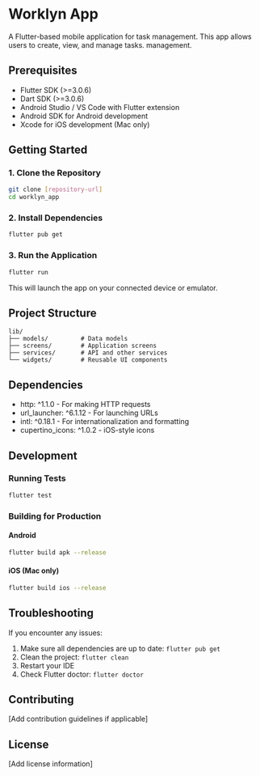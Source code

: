 # Worklyn App

A Flutter-based mobile application for task management. This app allows users to create, view, and manage tasks. management.

## Prerequisites

- Flutter SDK (>=3.0.6)
- Dart SDK (>=3.0.6)
- Android Studio / VS Code with Flutter extension
- Android SDK for Android development
- Xcode for iOS development (Mac only)

## Getting Started

### 1. Clone the Repository

```bash
git clone [repository-url]
cd worklyn_app
```

### 2. Install Dependencies

```bash
flutter pub get
```

### 3. Run the Application

```bash
flutter run
```

This will launch the app on your connected device or emulator.

## Project Structure

```
lib/
├── models/         # Data models
├── screens/        # Application screens
├── services/       # API and other services
└── widgets/        # Reusable UI components
```

## Dependencies

- http: ^1.1.0 - For making HTTP requests
- url_launcher: ^6.1.12 - For launching URLs
- intl: ^0.18.1 - For internationalization and formatting
- cupertino_icons: ^1.0.2 - iOS-style icons

## Development

### Running Tests

```bash
flutter test
```

### Building for Production

#### Android

```bash
flutter build apk --release
```

#### iOS (Mac only)

```bash
flutter build ios --release
```

## Troubleshooting

If you encounter any issues:

1. Make sure all dependencies are up to date: `flutter pub get`
2. Clean the project: `flutter clean`
3. Restart your IDE
4. Check Flutter doctor: `flutter doctor`

## Contributing

[Add contribution guidelines if applicable]

## License

[Add license information]
